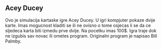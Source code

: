 ## Acey Ducey
Ovo je simulacija kartaske igre Acey Ducey. U igri kompjuter pokaze dvije karte. Imas mogucnost kladiti se ili ne ovisno o tome osjecas li se da ce sljedeca karta biti izmedu prve dvije.
Na pocetku imas 100$. Igra traje dok ne izgubis sav novac ili ometes program.
Originalni program je napisao Bill Palmby.